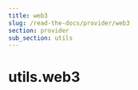 ```yaml
---
title: web3
slug: /read-the-docs/provider/web3
section: provider
sub_section: utils
---
```

<a name="utils.web3"></a>
# utils.web3

